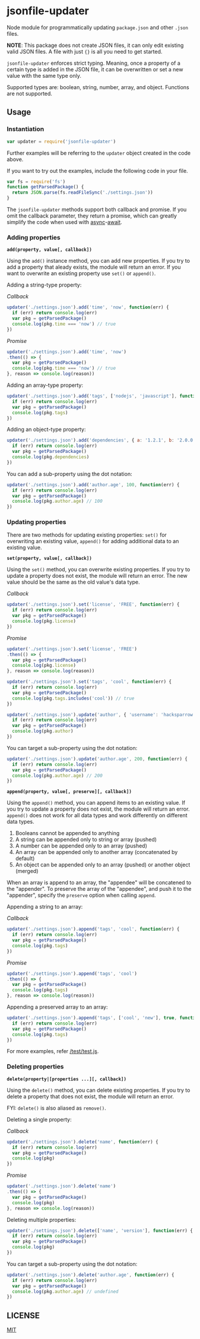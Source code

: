 # jsonfile-updater

Node module for programmatically updating `package.json` and other `.json` files.

**NOTE**: This package does not create JSON files, it can only edit existing valid JSON files. A file with just `{}`
is all you need to get started.

`jsonfile-updater` enforces strict typing. Meaning, once a property of a certain type is added in the JSON file, it can be
overwritten or set a new value with the same type only.

Supported types are: boolean, string, number, array, and object. Functions are not supported.

## Usage

### Instantiation

```js
var updater = require('jsonfile-updater')
```

Further examples will be referring to the `updater` object created in the code above.

If you want to try out the examples, include the following code in your file.

```js
var fs = require('fs')
function getParsedPackage() {
  return JSON.parse(fs.readFileSync('./settings.json'))
}
```

The `jsonfile-updater` methods support both callback and promise. If you omit the callback parameter,
they return a promise, which can greatly simplify the code when used with [async](https://developer.mozilla.org/en-US/docs/Web/JavaScript/Reference/Statements/async_function)-[await](https://developer.mozilla.org/en-US/docs/Web/JavaScript/Reference/Operators/await).

### Adding properties

**`add(property, value[, callback])`**

Using the `add()` instance method, you can add new properties. If you try to add a property that aleady exists, the module
will return an error. If you want to overwrite an existing property use `set()` or `append()`.

Adding a string-type property:

_Callback_

```js
updater('./settings.json').add('time', 'now', function(err) {
  if (err) return console.log(err)
  var pkg = getParsedPackage()
  console.log(pkg.time === 'now') // true
})
```

_Promise_

```js
updater('./settings.json').add('time', 'now')
.then(() => {
  var pkg = getParsedPackage()
  console.log(pkg.time === 'now') // true
}, reason => console.log(reason))
```

Adding an array-type property:

```js
updater('./settings.json').add('tags', ['nodejs', 'javascript'], function(err) {
  if (err) return console.log(err)
  var pkg = getParsedPackage()
  console.log(pkg.tags)
})
```

Adding an object-type property:

```js
updater('./settings.json').add('dependencies', { a: '1.2.1', b: '2.0.0'}, function(err) {
  if (err) return console.log(err)
  var pkg = getParsedPackage()
  console.log(pkg.dependencies)
})
```

You can add a sub-property using the dot notation:

```js
updater('./settings.json').add('author.age', 100, function(err) {
  if (err) return console.log(err)
  var pkg = getParsedPackage()
  console.log(pkg.author.age) // 100
})
```

### Updating properties

There are two methods for updating existing properties: `set()` for overwriting an existing value, `append()` for
adding additional data to an existing value.

**`set(property, value[, callback])`**

Using the `set()` method, you can overwrite existing properties. If you try to update a property does not exist,
the module will return an error. The new value should be the same as the old value's data type.

_Callback_

```js
updater('./settings.json').set('license', 'FREE', function(err) {
  if (err) return console.log(err)
  var pkg = getParsedPackage()
  console.log(pkg.license)
})
```

_Promise_

```js
updater('./settings.json').set('license', 'FREE')
.then(() => {
  var pkg = getParsedPackage()
  console.log(pkg.license)
}, reason => console.log(reason))
```

```js
updater('./settings.json').set('tags', 'cool', function(err) {
  if (err) return console.log(err)
  var pkg = getParsedPackage()
  console.log(pkg.tags.includes('cool')) // true
})
```

```js
updater('./settings.json').update('author', { 'username': 'hacksparrow' }, function(err) {
  if (err) return console.log(err)
  var pkg = getParsedPackage()
  console.log(pkg.author)
})
```

You can target a sub-property using the dot notation:

```js
updater('./settings.json').update('author.age', 200, function(err) {
  if (err) return console.log(err)
  var pkg = getParsedPackage()
  console.log(pkg.author.age) // 200
})
```

**`append(property, value[, preserve][, callback])`**

Using the `append()` method, you can append items to an existing value. If you try to update a property does not exist,
the module will return an error. `append()` does not work for all data types and work differently on different data types.

1. Booleans cannot be appended to anything
2. A string can be appended only to string or array (pushed)
3. A number can be appended only to an array (pushed)
4. An array can be appended only to another array (concatenated by default)
5. An object can be appended only to an array (pushed) or another object (merged)

When an array is append to an array, the "appendee" will be concatened to the "appender". To preserve the array of the
"appendee", and push it to the "appender", specify the `preserve` option when calling `append`.

Appending a string to an array:

_Callback_
```js
updater('./settings.json').append('tags', 'cool', function(err) {
  if (err) return console.log(err)
  var pkg = getParsedPackage()
  console.log(pkg.tags)
})
```

_Promise_
```js
updater('./settings.json').append('tags', 'cool')
.then(() => {
  var pkg = getParsedPackage()
  console.log(pkg.tags)
}, reason => console.log(reason))
```

Appending a preserved array to an array:

```js
updater('./settings.json').append('tags', ['cool', 'new'], true, function(err) {
  if (err) return console.log(err)
  var pkg = getParsedPackage()
  console.log(pkg.tags)
})
```

For more examples, refer [/test/test.js](/test/test.js).

### Deleting properties

**`delete(property|[properties ...][, callback])`**

Using the `delete()` method, you can delete existing properties. If you try to delete a property that does not exist,
the module will return an error.

FYI: `delete()` is also aliased as `remove()`.

Deleting a single property:

_Callback_
```js
updater('./settings.json').delete('name', function(err) {
  if (err) return console.log(err)
  var pkg = getParsedPackage()
  console.log(pkg)
})
```

_Promise_
```js
updater('./settings.json').delete('name')
.then(() => {
  var pkg = getParsedPackage()
  console.log(pkg)
}, reason => console.log(reason))
```

Deleting multiple properties:

```js
updater('./settings.json').delete(['name', 'version'], function(err) {
  if (err) return console.log(err)
  var pkg = getParsedPackage()
  console.log(pkg)
})
```

You can target a sub-property using the dot notation:

```js
updater('./settings.json').delete('author.age', function(err) {
  if (err) return console.log(err)
  var pkg = getParsedPackage()
  console.log(pkg.author.age) // undefined
})
```

## LICENSE

[MIT](LICENSE)
